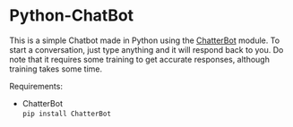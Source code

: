 # Python-ChatBot

This is a simple Chatbot made in Python using the [ChatterBot](https://pypi.org/project/ChatterBot/) module. To start a conversation, just type anything and it will respond back to you. Do note that it requires some training to get accurate responses, although training takes some time.

Requirements:

* ChatterBot  
```pip install ChatterBot```
